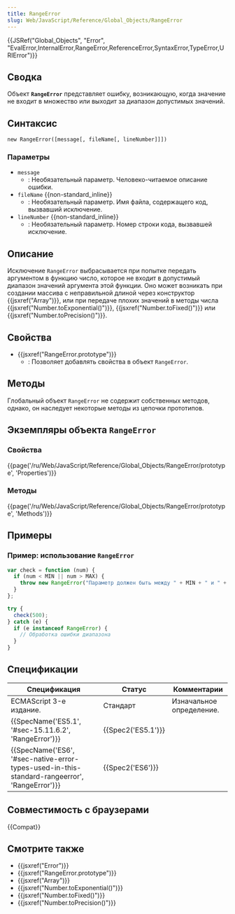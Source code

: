 ```yaml
---
title: RangeError
slug: Web/JavaScript/Reference/Global_Objects/RangeError
---
```


{{JSRef("Global_Objects", "Error", "EvalError,InternalError,RangeError,ReferenceError,SyntaxError,TypeError,URIError")}}

## Сводка

Объект **`RangeError`** представляет ошибку, возникающую, когда значение не входит в множество или выходит за диапазон допустимых значений.

## Синтаксис

```
new RangeError([message[, fileName[, lineNumber]]])
```

### Параметры

- `message`
  - : Необязательный параметр. Человеко-читаемое описание ошибки.
- `fileName` {{non-standard_inline}}
  - : Необязательный параметр. Имя файла, содержащего код, вызвавший исключение.
- `lineNumber` {{non-standard_inline}}
  - : Необязательный параметр. Номер строки кода, вызвавшей исключение.

## Описание

Исключение `RangeError` выбрасывается при попытке передать аргументом в функцию число, которое не входит в допустимый диапазон значений аргумента этой функции. Оно может возникать при создании массива с неправильной длиной через конструктор {{jsxref("Array")}}, или при передаче плохих значений в методы числа {{jsxref("Number.toExponential()")}}, {{jsxref("Number.toFixed()")}} или {{jsxref("Number.toPrecision()")}}.

## Свойства

- {{jsxref("RangeError.prototype")}}
  - : Позволяет добавлять свойства в объект `RangeError`.

## Методы

Глобальный объект `RangeError` не содержит собственных методов, однако, он наследует некоторые методы из цепочки прототипов.

## Экземпляры объекта `RangeError`

### Свойства

{{page('/ru/Web/JavaScript/Reference/Global_Objects/RangeError/prototype', 'Properties')}}

### Методы

{{page('/ru/Web/JavaScript/Reference/Global_Objects/RangeError/prototype', 'Methods')}}

## Примеры

### Пример: использование `RangeError`

```js
var check = function (num) {
  if (num < MIN || num > MAX) {
    throw new RangeError("Параметр должен быть между " + MIN + " и " + MAX);
  }
};

try {
  check(500);
} catch (e) {
  if (e instanceof RangeError) {
    // Обработка ошибки диапазона
  }
}
```

## Спецификации

| Спецификация                                                                                  | Статус             | Комментарии              |
| --------------------------------------------------------------------------------------------- | ------------------ | ------------------------ |
| ECMAScript 3-е издание.                                                                       | Стандарт           | Изначальное определение. |
| {{SpecName('ES5.1', '#sec-15.11.6.2', 'RangeError')}}                                         | {{Spec2('ES5.1')}} |                          |
| {{SpecName('ES6', '#sec-native-error-types-used-in-this-standard-rangeerror', 'RangeError')}} | {{Spec2('ES6')}}   |                          |

## Совместимость с браузерами

{{Compat}}

## Смотрите также

- {{jsxref("Error")}}
- {{jsxref("RangeError.prototype")}}
- {{jsxref("Array")}}
- {{jsxref("Number.toExponential()")}}
- {{jsxref("Number.toFixed()")}}
- {{jsxref("Number.toPrecision()")}}
